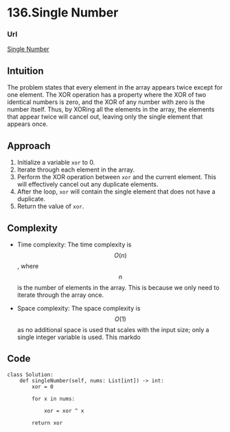 # 136.Single Number

### Url
[Single Number](https://leetcode.com/problems/single-number/)

## Intuition
The problem states that every element in the array appears twice except for one element. The XOR operation has a property where the XOR of two identical numbers is zero, and the XOR of any number with zero is the number itself. Thus, by XORing all the elements in the array, the elements that appear twice will cancel out, leaving only the single element that appears once.

## Approach
1. Initialize a variable `xor` to 0.
2. Iterate through each element in the array.
3. Perform the XOR operation between `xor` and the current element. This will effectively cancel out any duplicate elements.
4. After the loop, `xor` will contain the single element that does not have a duplicate.
5. Return the value of `xor`.

## Complexity
- Time complexity:
  The time complexity is $$O(n)$$, where $$n$$ is the number of elements in the array. This is because we only need to iterate through the array once.

- Space complexity:
  The space complexity is $$O(1)$$ as no additional space is used that scales with the input size; only a single integer variable is used.
This markdo

## Code
```python3 []
class Solution:
    def singleNumber(self, nums: List[int]) -> int:
        xor = 0

        for x in nums:

            xor = xor ^ x
        
        return xor
```
